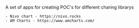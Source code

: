 A set of apps for creating POC's for different charing librarys

    - Nivo chart - https://nivo.rocks
    - AM Charts - https://www.amcharts.com/


